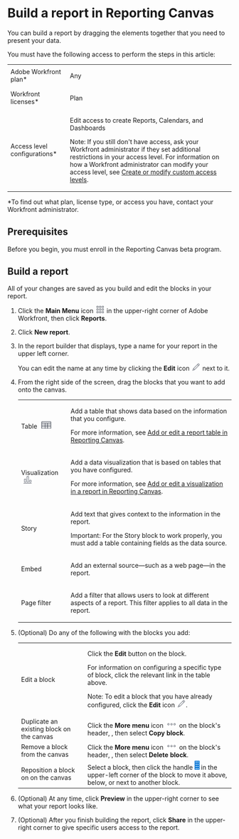

# Build a report in Reporting Canvas

You can build a report by dragging the elements together that you need to present your data.

You must have the following access to perform the steps in this article:

<table cellspacing="0"> 
 <col> 
 <col> 
 <tbody> 
  <tr> 
   <td role="rowheader">Adobe Workfront plan*</td> 
   <td> <p>Any</p> </td> 
  </tr> 
  <tr> 
   <td role="rowheader">Workfront licenses*</td> 
   <td> <p>Plan</p> </td> 
  </tr> 
  <tr> 
   <td role="rowheader">Access level configurations*</td> 
   <td> <p>Edit access to create Reports, Calendars, and Dashboards</p> <p>Note: If you still don't have access, ask your Workfront administrator if they set additional restrictions in your access level. For information on how a Workfront administrator can modify your access level, see <a href="../../administration-and-setup/add-users/configure-and-grant-access/create-modify-access-levels.md" class="MCXref xref">Create or modify custom access levels</a>.</p> </td> 
  </tr> 
 </tbody> 
</table>

&#42;To find out what plan, license type, or access you have, contact your Workfront administrator.

## Prerequisites

Before you begin, you must enroll in the Reporting Canvas beta program.

<!--
<MadCap:conditionalText data-mc-conditions="QuicksilverOrClassic.Draft mode">
For more information, see [link to Beta enrollment info].
</MadCap:conditionalText>
-->

## Build a report

All of your changes are saved as you build and edit the blocks in your report.

1. Click the **Main Menu** icon ![](assets/main-menu-icon.png) in the upper-right corner of Adobe Workfront, then click **Reports**.
1. Click **New report**.
1. In the report builder that displays, type a name for your report in the upper left corner.

   You can edit the name at any time by clicking the **Edit** icon ![](assets/edit-icon.png) next to it.

1. From the right side of the screen, drag the blocks that you want to add onto the canvas.

   <table cellspacing="0"> 
    <col> 
    <col> 
    <tbody> 
     <tr> 
      <td role="rowheader">Table <img src="assets/table-icon.png"></td> 
      <td> <p>Add a table that shows data based on the information that you configure.</p> <p>For more information, see <a href="../../reports-and-dashboards/new-reporting-experience/add-or-edit-report-table.md" class="MCXref xref">Add or edit a report table in Reporting Canvas</a>.</p> </td> 
     </tr> 
     <tr> 
      <td role="rowheader">Visualization <img src="assets/visualization-icon.png"></td> 
      <td> <p>Add a data visualization that is based on tables that you have configured.</p> <p>For more information, see <a href="../../reports-and-dashboards/new-reporting-experience/add-or-edit-report-visualization.md" class="MCXref xref">Add or edit a visualization in a report in Reporting Canvas</a>.</p> </td> 
     </tr> 
     <tr> 
      <td role="rowheader">Story<!--
        <MadCap:conditionalText data-mc-conditions="QuicksilverOrClassic.Draft mode"> 
         <b>[block icon]</b>
        </MadCap:conditionalText>
       --></td> 
      <td> <p>Add text that gives context to the information in the report.</p> <p>Important: For the Story block to work properly, you must add a table containing fields as the data source.</p> <!--
        <p data-mc-conditions="QuicksilverOrClassic.Draft mode">For more information, see [eventual link].</p>
       --> </td> 
     </tr> 
     <tr> 
      <td role="rowheader">Embed<!--
        <MadCap:conditionalText data-mc-conditions="QuicksilverOrClassic.Draft mode"> 
         <b>[block icon]</b>
        </MadCap:conditionalText>
       --></td> 
      <td> <p>Add an external source—such as a web page—in the report.</p> <!--
        <p data-mc-conditions="QuicksilverOrClassic.Draft mode">For more information, see [eventual link].</p>
       --> </td> 
     </tr> 
     <tr> 
      <td role="rowheader">Page filter <!--
        <b data-mc-conditions="QuicksilverOrClassic.Draft mode">[block icon]</b>
       --></td> 
      <td> <p>Add a filter that allows users to look at different aspects of a report. This filter applies to all data in the report.</p> <!--
        <p data-mc-conditions="QuicksilverOrClassic.Draft mode">For more information, see [eventual link].</p>
       --> </td> 
     </tr> 
    </tbody> 
   </table>

1. (Optional) Do any of the following with the blocks you add:

   <table cellspacing="0"> 
    <col> 
    <col> 
    <tbody> 
     <tr> 
      <td role="rowheader">Edit a block</td> 
      <td> <p>Click the <strong>Edit</strong> button on the block.</p> <p>For information on configuring a specific type of block, click the relevant link in the table above.</p> <p>Note: To edit a block that you have already configured, click the <strong>Edit</strong> icon <img src="assets/edit-icon.png">.</p> </td> 
     </tr> 
     <tr> 
      <td role="rowheader">Duplicate an existing block on the canvas</td> 
      <td>Click the <strong>More menu</strong> icon <img src="assets/more-icon.png"> on the block's header, , then select <strong>Copy block</strong>.</td> 
     </tr> 
     <tr> 
      <td role="rowheader">Remove a block from the canvas</td> 
      <td>Click the <strong>More menu</strong> icon <img src="assets/more-icon.png"> on the block's header, , then select <strong>Delete block</strong>.</td> 
     </tr> 
     <tr> 
      <td role="rowheader">Reposition a block on on the canvas</td> 
      <td> Select a block, then click the handle <img src="assets/widget-drag-icon.png" style="max-width: 16px;"> in the upper-left corner of the block to move it above, below, or next to another block.</td> 
     </tr> 
    </tbody> 
   </table>

1. (Optional) At any time, click **Preview** in the upper-right corner to see what your report looks like.
1. (Optional) After you finish building the report, click **Share** in the upper-right corner to give specific users access to the report.

   <!--
   <p data-mc-conditions="QuicksilverOrClassic.Draft mode">For more information on sharing a report, see [share report link].</p>
   -->

